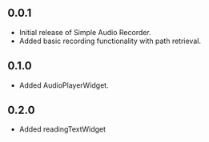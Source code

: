 ## 0.0.1

- Initial release of Simple Audio Recorder.
- Added basic recording functionality with path retrieval.

## 0.1.0

- Added AudioPlayerWidget.

## 0.2.0

- Added readingTextWidget